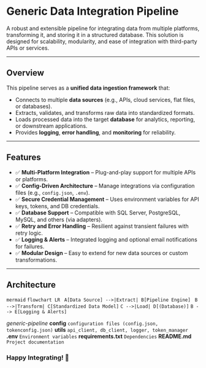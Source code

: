 # **Generic Data Integration Pipeline**  

A robust and extensible pipeline for integrating data from multiple platforms, transforming it, and storing it in a structured database. This solution is designed for scalability, modularity, and ease of integration with third-party APIs or services.

---

## **Overview**  

This pipeline serves as a **unified data ingestion framework** that:  
- Connects to multiple **data sources** (e.g., APIs, cloud services, flat files, or databases).  
- Extracts, validates, and transforms raw data into standardized formats.  
- Loads processed data into the target **database** for analytics, reporting, or downstream applications.  
- Provides **logging**, **error handling**, and **monitoring** for reliability.  

---

## **Features**  
- ✅ **Multi-Platform Integration** – Plug-and-play support for multiple APIs or platforms.  
- ✅ **Config-Driven Architecture** – Manage integrations via configuration files (e.g., `config.json`, `.env`).  
- ✅ **Secure Credential Management** – Uses environment variables for API keys, tokens, and DB credentials.  
- ✅ **Database Support** – Compatible with SQL Server, PostgreSQL, MySQL, and others (via adapters).  
- ✅ **Retry and Error Handling** – Resilient against transient failures with retry logic.  
- ✅ **Logging & Alerts** – Integrated logging and optional email notifications for failures.  
- ✅ **Modular Design** – Easy to extend for new data sources or custom transformations.  

---

## **Architecture**  

```mermaid```
```flowchart LR```
   ``` A[Data Source] -->|Extract| B[Pipeline Engine]```
   ``` B -->|Transform| C[Standardized Data Model]```
    ```C -->|Load| D[(Database)]```
    ```B --> E[Logging & Alerts]```



*generic-pipeline*
 **config**                   ```configuration files (config.json, tokenconfig.json)```
**utils**                     ```api_client, db_client, logger, token_manager```
**.env**                      ```Environment variables```
**requirements.txt**          ```Dependencies```
**README.md**                 ```Project documentation```

### **Happy Integrating! 🚀**